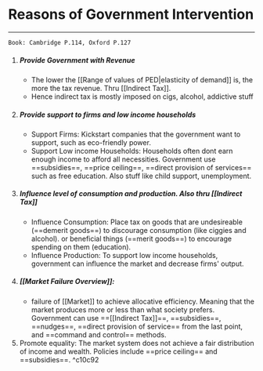 # Reasons of Government Intervention
---
```ad-Resources
Book: Cambridge P.114, Oxford P.127
```

1. ##### Provide Government with Revenue
	- The lower the [[Range of values of PED|elasticity of demand]] is, the more the tax revenue. Thru [[Indirect Tax]].
	- Hence indirect tax is mostly imposed on cigs, alcohol, addictive stuff
2. ##### Provide support to firms and low income households
	- Support Firms: Kickstart companies that the government want to support, such as eco-friendly power.
	- Support Low income Households: Households often dont earn enough income to afford all necessities. Government use ==subsidies==, ==price ceiling==, ==direct provision of services== such as free education. Also stuff like child support, unemployment.
3. ##### Influence level of consumption and production. Also thru [[Indirect Tax]]
	- Influence Consumption: Place tax on goods that are undesireable (==demerit goods==) to discourage consumption (like ciggies and alcohol). or beneficial things (==merit goods==) to encourage spending on them (education).
	- Influence Production: To support low income households, government can influence the market and decrease firms' output.
4. ##### [[Market Failure Overview]]: 
	- failure of [[Market]] to achieve allocative efficiency. Meaning that the market produces more or less than what society prefers. Government can use ==[[Indirect Tax]]==, ==subsidies==, ==nudges==, ==direct provision of service== from the last point, and ==command and control== methods.
5. Promote equality: The market system does not achieve a fair distribution of income and wealth. Policies include ==price ceiling== and ==subsidies==. ^c10c92

